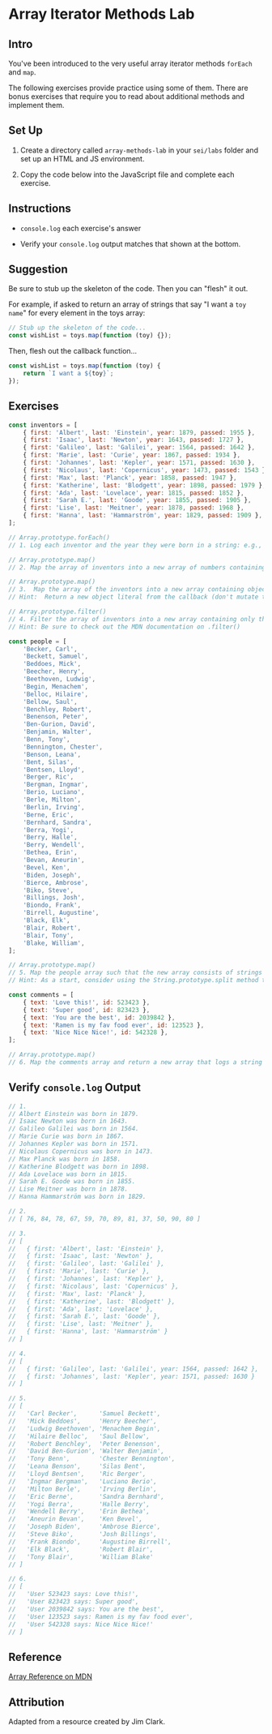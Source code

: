 # Array Iterator Methods Lab

## Intro

You've been introduced to the very useful array iterator methods `forEach` and `map`.

The following exercises provide practice using some of them. There are bonus exercises that require you to read about additional methods and implement them.

## Set Up

1. Create a directory called `array-methods-lab` in your `sei/labs` folder and set up an HTML and JS environment.

2. Copy the code below into the JavaScript file and complete each exercise.

## Instructions

- `console.log` each exercise's answer

- Verify your `console.log` output matches that shown at the bottom.

## Suggestion

Be sure to stub up the skeleton of the code. Then you can "flesh" it out.

For example, if asked to return an array of strings that say "I want a `toy name`" for every element in the toys array:

```js
// Stub up the skeleton of the code...
const wishList = toys.map(function (toy) {});
```

Then, flesh out the callback function...

```js
const wishList = toys.map(function (toy) {
	return `I want a ${toy}`;
});
```

## Exercises

```js
const inventors = [
	{ first: 'Albert', last: 'Einstein', year: 1879, passed: 1955 },
	{ first: 'Isaac', last: 'Newton', year: 1643, passed: 1727 },
	{ first: 'Galileo', last: 'Galilei', year: 1564, passed: 1642 },
	{ first: 'Marie', last: 'Curie', year: 1867, passed: 1934 },
	{ first: 'Johannes', last: 'Kepler', year: 1571, passed: 1630 },
	{ first: 'Nicolaus', last: 'Copernicus', year: 1473, passed: 1543 },
	{ first: 'Max', last: 'Planck', year: 1858, passed: 1947 },
	{ first: 'Katherine', last: 'Blodgett', year: 1898, passed: 1979 },
	{ first: 'Ada', last: 'Lovelace', year: 1815, passed: 1852 },
	{ first: 'Sarah E.', last: 'Goode', year: 1855, passed: 1905 },
	{ first: 'Lise', last: 'Meitner', year: 1878, passed: 1968 },
	{ first: 'Hanna', last: 'Hammarström', year: 1829, passed: 1909 },
];

// Array.prototype.forEach()
// 1. Log each inventor and the year they were born in a string: e.g., "Albert Einstein was born in 1879."

// Array.prototype.map()
// 2. Map the array of inventors into a new array of numbers containing how long each inventor lived.

// Array.prototype.map()
// 3.  Map the array of the inventors into a new array containing objects with just the first and last names as properties
// Hint:  Return a new object literal from the callback (don't mutate the object being passed in to map)

// Array.prototype.filter()
// 4. Filter the array of inventors into a new array containing only the inventors born in the 1500's
// Hint: Be sure to check out the MDN documentation on .filter()

const people = [
	'Becker, Carl',
	'Beckett, Samuel',
	'Beddoes, Mick',
	'Beecher, Henry',
	'Beethoven, Ludwig',
	'Begin, Menachem',
	'Belloc, Hilaire',
	'Bellow, Saul',
	'Benchley, Robert',
	'Benenson, Peter',
	'Ben-Gurion, David',
	'Benjamin, Walter',
	'Benn, Tony',
	'Bennington, Chester',
	'Benson, Leana',
	'Bent, Silas',
	'Bentsen, Lloyd',
	'Berger, Ric',
	'Bergman, Ingmar',
	'Berio, Luciano',
	'Berle, Milton',
	'Berlin, Irving',
	'Berne, Eric',
	'Bernhard, Sandra',
	'Berra, Yogi',
	'Berry, Halle',
	'Berry, Wendell',
	'Bethea, Erin',
	'Bevan, Aneurin',
	'Bevel, Ken',
	'Biden, Joseph',
	'Bierce, Ambrose',
	'Biko, Steve',
	'Billings, Josh',
	'Biondo, Frank',
	'Birrell, Augustine',
	'Black, Elk',
	'Blair, Robert',
	'Blair, Tony',
	'Blake, William',
];

// Array.prototype.map()
// 5. Map the people array such that the new array consists of strings with the names formatted as "First Last", e.g., "Becker, Carl" should be mapped to "Carl Becker".
// Hint: As a start, consider using the String.prototype.split method to "split" the string using ', ' as the separator

const comments = [
	{ text: 'Love this!', id: 523423 },
	{ text: 'Super good', id: 823423 },
	{ text: 'You are the best', id: 2039842 },
	{ text: 'Ramen is my fav food ever', id: 123523 },
	{ text: 'Nice Nice Nice!', id: 542328 },
];

// Array.prototype.map()
// 6. Map the comments array and return a new array that logs a string that says `User <id> says: "text"`. For example, `User 523423 says "Love this!"`
```

## Verify `console.log` Output

```js
// 1.
// Albert Einstein was born in 1879.
// Isaac Newton was born in 1643.
// Galileo Galilei was born in 1564.
// Marie Curie was born in 1867.
// Johannes Kepler was born in 1571.
// Nicolaus Copernicus was born in 1473.
// Max Planck was born in 1858.
// Katherine Blodgett was born in 1898.
// Ada Lovelace was born in 1815.
// Sarah E. Goode was born in 1855.
// Lise Meitner was born in 1878.
// Hanna Hammarström was born in 1829.

// 2.
// [ 76, 84, 78, 67, 59, 70, 89, 81, 37, 50, 90, 80 ]

// 3.
// [
//   { first: 'Albert', last: 'Einstein' },
//   { first: 'Isaac', last: 'Newton' },
//   { first: 'Galileo', last: 'Galilei' },
//   { first: 'Marie', last: 'Curie' },
//   { first: 'Johannes', last: 'Kepler' },
//   { first: 'Nicolaus', last: 'Copernicus' },
//   { first: 'Max', last: 'Planck' },
//   { first: 'Katherine', last: 'Blodgett' },
//   { first: 'Ada', last: 'Lovelace' },
//   { first: 'Sarah E.', last: 'Goode' },
//   { first: 'Lise', last: 'Meitner' },
//   { first: 'Hanna', last: 'Hammarström' }
// ]

// 4.
// [
//   { first: 'Galileo', last: 'Galilei', year: 1564, passed: 1642 },
//   { first: 'Johannes', last: 'Kepler', year: 1571, passed: 1630 }
// ]

// 5.
// [
//   'Carl Becker',      'Samuel Beckett',
//   'Mick Beddoes',     'Henry Beecher',
//   'Ludwig Beethoven', 'Menachem Begin',
//   'Hilaire Belloc',   'Saul Bellow',
//   'Robert Benchley',  'Peter Benenson',
//   'David Ben-Gurion', 'Walter Benjamin',
//   'Tony Benn',        'Chester Bennington',
//   'Leana Benson',     'Silas Bent',
//   'Lloyd Bentsen',    'Ric Berger',
//   'Ingmar Bergman',   'Luciano Berio',
//   'Milton Berle',     'Irving Berlin',
//   'Eric Berne',       'Sandra Bernhard',
//   'Yogi Berra',       'Halle Berry',
//   'Wendell Berry',    'Erin Bethea',
//   'Aneurin Bevan',    'Ken Bevel',
//   'Joseph Biden',     'Ambrose Bierce',
//   'Steve Biko',       'Josh Billings',
//   'Frank Biondo',     'Augustine Birrell',
//   'Elk Black',        'Robert Blair',
//   'Tony Blair',       'William Blake'
// ]

// 6.
// [
//   'User 523423 says: Love this!',
//   'User 823423 says: Super good',
//   'User 2039842 says: You are the best',
//   'User 123523 says: Ramen is my fav food ever',
//   'User 542328 says: Nice Nice Nice!'
// ]
```

## Reference

[Array Reference on MDN](https://developer.mozilla.org/en-US/docs/Web/JavaScript/Reference/Global_Objects/Array)

## Attribution

Adapted from a resource created by Jim Clark.
